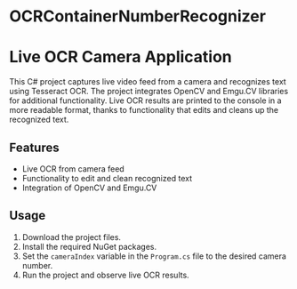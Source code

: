 # OCRContainerNumberRecognizer



# Live OCR Camera Application

This C# project captures live video feed from a camera and recognizes text using Tesseract OCR. The project integrates OpenCV and Emgu.CV libraries for additional functionality. Live OCR results are printed to the console in a more readable format, thanks to functionality that edits and cleans up the recognized text.

## Features

- Live OCR from camera feed
- Functionality to edit and clean recognized text
- Integration of OpenCV and Emgu.CV

## Usage

1. Download the project files.
2. Install the required NuGet packages.
3. Set the `cameraIndex` variable in the `Program.cs` file to the desired camera number.
4. Run the project and observe live OCR results.


